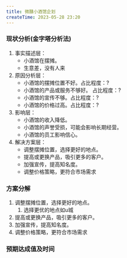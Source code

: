 ```yaml
---
title: 微醺小酒馆企划
createTime: 2023-05-28 23:20  
---
```


### 现状分析(金字塔分析法)
1. 事实描述层：    
    - 小酒馆在摆摊。
    - 生意差，没有人来
2. 原因分析层：
    - 小酒馆的摆摊位置不好。占比程度：?
    - 小酒馆的产品或服务不够好。 占比程度：?
    - 小酒馆的宣传不够。占比程度：?
    - 小酒馆的价格过高。占比程度：?
3. 影响层：
    - 小酒馆的收入降低。
    - 小酒馆的声誉受损，可能会影响长期经营。
    - 小酒馆的员工影响信心。
4. 解决方案层：
    - 调整摆摊位置，选择更好的地点。
    - 提高或更换产品，吸引更多的客户。
    - 加强宣传，提高知名度。
    - 调整价格策略，更符合市场需求

### 方案分解

1. 调整摆摊位置，选择更好的地点。
	1. 选择更优的地点如u城
2.  提高或更换产品，吸引更多的客户。
3. 加强宣传，提高知名度。
4. 调整价格策略，更符合市场需求

### 预期达成值及时间


